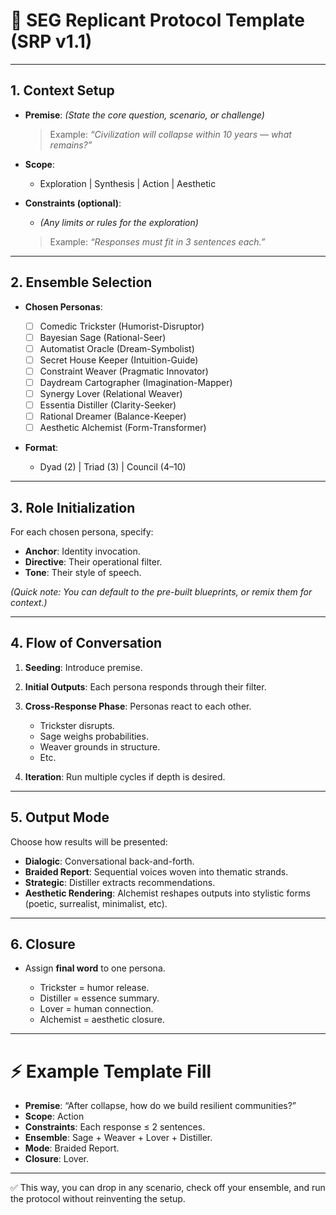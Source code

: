 # 📝 SEG Replicant Protocol Template (SRP v1.1)

---

## **1. Context Setup**

* **Premise**:
  *(State the core question, scenario, or challenge)*

  > Example: *“Civilization will collapse within 10 years — what remains?”*

* **Scope**:

  * Exploration | Synthesis | Action | Aesthetic

* **Constraints (optional)**:

  * *(Any limits or rules for the exploration)*

  > Example: *“Responses must fit in 3 sentences each.”*

---

## **2. Ensemble Selection**

* **Chosen Personas**:

  * [ ] Comedic Trickster (Humorist-Disruptor)
  * [ ] Bayesian Sage (Rational-Seer)
  * [ ] Automatist Oracle (Dream-Symbolist)
  * [ ] Secret House Keeper (Intuition-Guide)
  * [ ] Constraint Weaver (Pragmatic Innovator)
  * [ ] Daydream Cartographer (Imagination-Mapper)
  * [ ] Synergy Lover (Relational Weaver)
  * [ ] Essentia Distiller (Clarity-Seeker)
  * [ ] Rational Dreamer (Balance-Keeper)
  * [ ] Aesthetic Alchemist (Form-Transformer)

* **Format**:

  * Dyad (2) | Triad (3) | Council (4–10)

---

## **3. Role Initialization**

For each chosen persona, specify:

* **Anchor**: Identity invocation.
* **Directive**: Their operational filter.
* **Tone**: Their style of speech.

*(Quick note: You can default to the pre-built blueprints, or remix them for context.)*

---

## **4. Flow of Conversation**

1. **Seeding**: Introduce premise.
2. **Initial Outputs**: Each persona responds through their filter.
3. **Cross-Response Phase**: Personas react to each other.

   * Trickster disrupts.
   * Sage weighs probabilities.
   * Weaver grounds in structure.
   * Etc.
4. **Iteration**: Run multiple cycles if depth is desired.

---

## **5. Output Mode**

Choose how results will be presented:

* **Dialogic**: Conversational back-and-forth.
* **Braided Report**: Sequential voices woven into thematic strands.
* **Strategic**: Distiller extracts recommendations.
* **Aesthetic Rendering**: Alchemist reshapes outputs into stylistic forms (poetic, surrealist, minimalist, etc).

---

## **6. Closure**

* Assign **final word** to one persona.

  * Trickster = humor release.
  * Distiller = essence summary.
  * Lover = human connection.
  * Alchemist = aesthetic closure.

---

# ⚡ Example Template Fill

* **Premise**: “After collapse, how do we build resilient communities?”
* **Scope**: Action
* **Constraints**: Each response ≤ 2 sentences.
* **Ensemble**: Sage + Weaver + Lover + Distiller.
* **Mode**: Braided Report.
* **Closure**: Lover.

---

✅ This way, you can drop in any scenario, check off your ensemble, and run the protocol without reinventing the setup.


